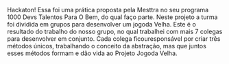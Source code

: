 Hackaton! Essa foi uma prática proposta pela Mesttra no seu programa 1000 Devs Talentos Para O Bem, do qual faço parte. Neste projeto a turma foi dividida em grupos para desenvolver um jogoda Velha. 
Este é o resultado do trabalho do nosso grupo, no qual trabalhei com mais 7 colegas para desenvolver em conjunto. Cada colega ficouresponsável por criar três métodos únicos, 
trabalhando o conceito da abstração, mas que juntos esses métodos formam e dão vida ao Projeto Jogoda Velha. 
